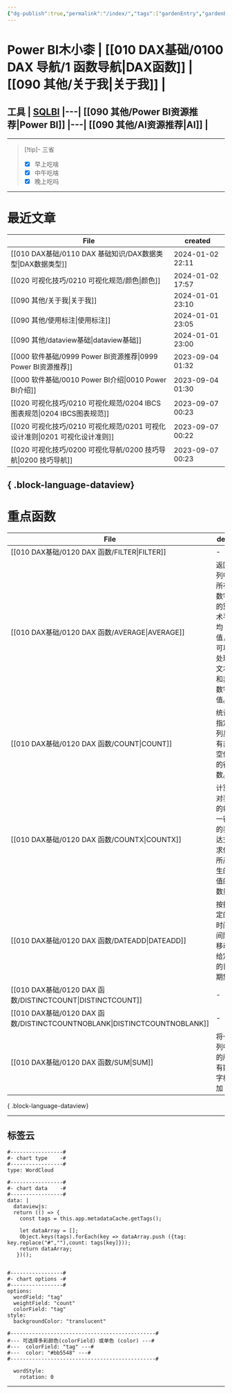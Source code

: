 ```yaml
---
{"dg-publish":true,"permalink":"/index/","tags":["gardenEntry","gardenEntry","gardenEntry"]}
---
```


# Power BI木小桼  | [[010 DAX基础/0100 DAX 导航/1 函数导航\|DAX函数]]  |  [[090 其他/关于我\|关于我]] | 

## 工具  | [SQLBI](https://sqlbi.com/) |---| [[090 其他/Power BI资源推荐\|Power BI]] |---| [[090 其他/AI资源推荐\|AI]] |
---


>[!tip]- 三省  
> - [x] 早上吃啥
> - [x] 中午吃啥
> - [x] 晚上吃吗


---

#  最近文章

| File                                                     | created          |
| -------------------------------------------------------- | ---------------- |
| [[010 DAX基础/0110 DAX 基础知识/DAX数据类型\|DAX数据类型]]          | 2024-01-02 22:11 |
| [[020 可视化技巧/0210 可视化规范/颜色\|颜色]]                       | 2024-01-02 17:57 |
| [[090 其他/关于我\|关于我]]                                   | 2024-01-01 23:10 |
| [[090 其他/使用标注\|使用标注]]                                 | 2024-01-01 23:05 |
| [[090 其他/dataview基础\|dataview基础]]                     | 2024-01-01 23:00 |
| [[000 软件基础/0999 Power BI资源推荐\|0999 Power BI资源推荐]]     | 2023-09-04 01:32 |
| [[000 软件基础/0010 Power BI介绍\|0010 Power BI介绍]]         | 2023-09-04 01:30 |
| [[020 可视化技巧/0210 可视化规范/0204 IBCS图表规范\|0204 IBCS图表规范]] | 2023-09-07 00:23 |
| [[020 可视化技巧/0210 可视化规范/0201 可视化设计准则\|0201 可视化设计准则]]   | 2023-09-07 00:22 |
| [[020 可视化技巧/0200 可视化导航/0200 技巧导航\|0200 技巧导航]]         | 2023-09-07 00:23 |

{ .block-language-dataview}
---
#  重点函数

| File                                                                    | des                         | return | import | hard |
| ----------------------------------------------------------------------- | --------------------------- | ------ | ------ | ---- |
| [[010 DAX基础/0120 DAX 函数/FILTER\|FILTER]]                             | \-                          | 表      | 5      | 4    |
| [[010 DAX基础/0120 DAX 函数/AVERAGE\|AVERAGE]]                           | 返回列中所有数字的算术平均值，可以处理文本和非数字值。 | 标量     | 5      | 1    |
| [[010 DAX基础/0120 DAX 函数/COUNT\|COUNT]]                               | 统计指定列具有非空值的行数。              | 标量     | 5      | 1    |
| [[010 DAX基础/0120 DAX 函数/COUNTX\|COUNTX]]                             | 计算对表的每一行的表达式求值所产生的值的数量      | 标量     | 5      | 1    |
| [[010 DAX基础/0120 DAX 函数/DATEADD\|DATEADD]]                           | 按指定的时间间隔移动给定的日期集            | 表      | 5      | 1    |
| [[010 DAX基础/0120 DAX 函数/DISTINCTCOUNT\|DISTINCTCOUNT]]               | \-                          | 标量     | 5      | 1    |
| [[010 DAX基础/0120 DAX 函数/DISTINCTCOUNTNOBLANK\|DISTINCTCOUNTNOBLANK]] | \-                          | \-     | 5      | 1    |
| [[010 DAX基础/0120 DAX 函数/SUM\|SUM]]                                   | 将一列中的所有数字相加                 | 标量     | 5      | 1    |

{ .block-language-dataview}

---
## 标签云

```chartsview
#-----------------#
#- chart type    -#
#-----------------#
type: WordCloud

#-----------------#
#- chart data    -#
#-----------------#
data: | 
  dataviewjs: 
  return (() => {
    const tags = this.app.metadataCache.getTags();
   
    let dataArray = [];
    Object.keys(tags).forEach(key => dataArray.push ({tag: key.replace("#",""),count: tags[key]}));
    return dataArray;
   })();


#-----------------#
#- chart options -#
#-----------------#
options:
  wordField: "tag"
  weightField: "count"
  colorField: "tag"
style:
  backgroundColor: "translucent"

#-----------------------------------------------#
#--- 可选择多彩颜色(colorField) 或单色 (color) ---#
#---  colorField: "tag" ---#
#---  color: "#bb5548" ---#
#-----------------------------------------------#

  wordStyle:
    rotation: 0
```

---


